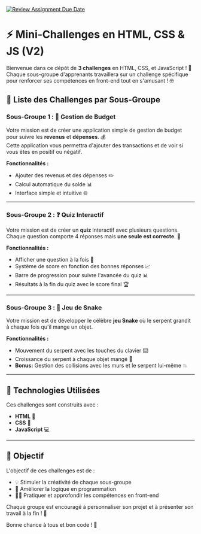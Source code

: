 [![Review Assignment Due Date](https://classroom.github.com/assets/deadline-readme-button-22041afd0340ce965d47ae6ef1cefeee28c7c493a6346c4f15d667ab976d596c.svg)](https://classroom.github.com/a/w-kwZo9_)
 # ⚡️ Mini-Challenges en HTML, CSS & JS (V2)
 
Bienvenue dans ce dépôt de **3 challenges** en HTML, CSS, et JavaScript ! 🎉  
Chaque sous-groupe d'apprenants travaillera sur un challenge spécifique pour renforcer ses compétences en front-end tout en s'amusant ! 🤓

## 📝 Liste des Challenges par Sous-Groupe

### Sous-Groupe 1 : 🧾 Gestion de Budget
Votre mission est de créer une application simple de gestion de budget pour suivre les **revenus** et **dépenses**. 💰  
Cette application vous permettra d'ajouter des transactions et de voir si vous êtes en positif ou négatif.

**Fonctionnalités :**
- Ajouter des revenus et des dépenses ✏️
- Calcul automatique du solde 📊
- Interface simple et intuitive 🌐

---

### Sous-Groupe 2 : ❓ Quiz Interactif
Votre mission est de créer un **quiz** interactif avec plusieurs questions. Chaque question comporte 4 réponses mais **une seule est correcte**. 🎯

**Fonctionnalités :**
- Afficher une question à la fois 🧠
- Système de score en fonction des bonnes réponses 📈
- Barre de progression pour suivre l'avancée du quiz 📊
- Résultats à la fin du quiz avec le score final 🏆

---

### Sous-Groupe 3 : 🐍 Jeu de Snake
Votre mission est de développer le célèbre **jeu Snake** où le serpent grandit à chaque fois qu'il mange un objet.

**Fonctionnalités :**
- Mouvement du serpent avec les touches du clavier ⌨️
- Croissance du serpent à chaque objet mangé 🐍
- **Bonus:** Gestion des collisions avec les murs et le serpent lui-même 💥

---

## 📂 Technologies Utilisées
Ces challenges sont construits avec :
- **HTML** 📝
- **CSS** 🎨
- **JavaScript** 💻

---

## 🏅 Objectif
L'objectif de ces challenges est de :
- 💡 Stimuler la créativité de chaque sous-groupe
- 🧠 Améliorer la logique en programmation
- 👩‍💻 Pratiquer et approfondir les compétences en front-end

Chaque groupe est encouragé à personnaliser son projet et à présenter son travail à la fin ! 🎉

Bonne chance à tous et bon code ! 💪
